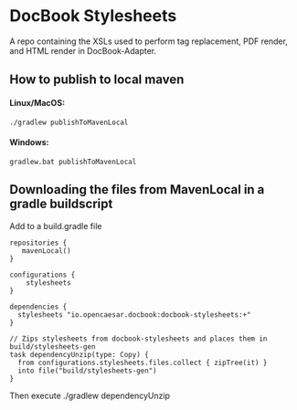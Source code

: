 # DocBook Stylesheets
A repo containing the XSLs used to perform tag replacement, PDF render, and HTML render in DocBook-Adapter. 

## How to publish to local maven 
#### Linux/MacOS:
```
./gradlew publishToMavenLocal
```

#### Windows:
```
gradlew.bat publishToMavenLocal
```

## Downloading the files from MavenLocal in a gradle buildscript
Add to a build.gradle file 
```
repositories {
   mavenLocal()
}

configurations { 
	stylesheets 
}

dependencies {
  stylesheets "io.opencaesar.docbook:docbook-stylesheets:+"
}

// Zips stylesheets from docbook-stylesheets and places them in build/stylesheets-gen 
task dependencyUnzip(type: Copy) {
  from configurations.stylesheets.files.collect { zipTree(it) }
  into file("build/stylesheets-gen")
}
```
Then execute ./gradlew dependencyUnzip
